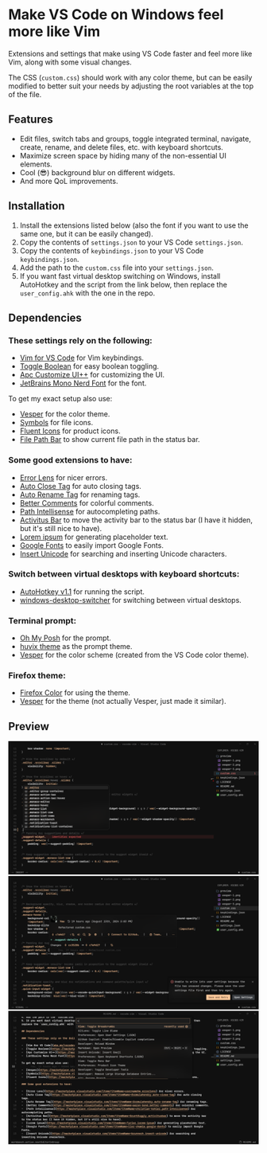 # Make VS Code on Windows feel more like Vim

Extensions and settings that make using VS Code faster and feel more like Vim, along with some visual changes.

The CSS (`custom.css`) should work with any color theme, but can be easily modified to better suit your needs by adjusting the root variables at the top of the file.

## Features

-  Edit files, switch tabs and groups, toggle integrated terminal, navigate, create, rename, and delete files, etc. with keyboard shortcuts.
-  Maximize screen space by hiding many of the non-essential UI elements.
-  Cool (😎) background blur on different widgets.
-  And more QoL improvements.

## Installation

1. Install the extensions listed below (also the font if you want to use the same one, but it can be easily changed).
2. Copy the contents of `settings.json` to your VS Code `settings.json`.
3. Copy the contents of `keybindings.json` to your VS Code `keybindings.json`.
4. Add the path to the `custom.css` file into your `settings.json`.
5. If you want fast virtual desktop switching on Windows, install AutoHotkey and the script from the link below, then replace the `user_config.ahk` with the one in the repo.

## Dependencies

### These settings rely on the following:

-  [Vim for VS Code](aka.ms/vscodevim) for Vim keybindings.
-  [Toggle Boolean](https://marketplace.visualstudio.com/items?itemName=silesky.toggle-boolean) for easy boolean toggling.
-  [Apc Customize UI++](https://marketplace.visualstudio.com/items?itemName=drcika.apc-extension) for customizing the UI.
-  [JetBrains Mono Nerd Font](https://www.nerdfonts.com/font-downloads) for the font.

To get my exact setup also use:

-  [Vesper](https://marketplace.visualstudio.com/items?itemName=raunofreiberg.vesper) for the color theme.
-  [Symbols](https://marketplace.visualstudio.com/items?itemName=miguelsolorio.symbols) for file icons.
-  [Fluent Icons](https://marketplace.visualstudio.com/items?itemName=miguelsolorio.fluent-icons) for product icons.
-  [File Path Bar](https://marketplace.visualstudio.com/items?itemName=wraith13.file-path-bar) to show current file path in the status bar.

### Some good extensions to have:

-  [Error Lens](https://marketplace.visualstudio.com/items?itemName=usernamehw.errorlens) for nicer errors.
-  [Auto Close Tag](https://marketplace.visualstudio.com/items?itemName=formulahendry.auto-close-tag) for auto closing tags.
-  [Auto Rename Tag](https://marketplace.visualstudio.com/items?itemName=formulahendry.auto-rename-tag) for renaming tags.
-  [Better Comments](https://marketplace.visualstudio.com/items?itemName=aaron-bond.better-comments) for colorful comments.
-  [Path Intellisense](https://marketplace.visualstudio.com/items?itemName=christian-kohler.path-intellisense) for autocompleting paths.
-  [Activitus Bar](https://marketplace.visualstudio.com/items?itemName=Gruntfuggly.activitusbar) to move the activity bar to the status bar (I have it hidden, but it's still nice to have).
-  [Lorem ipsum](https://marketplace.visualstudio.com/items?itemName=Tyriar.lorem-ipsum) for generating placeholder text.
-  [Google Fonts](https://marketplace.visualstudio.com/items?itemName=lior-chamla.google-fonts) to easily import Google Fonts.
-  [Insert Unicode](https://marketplace.visualstudio.com/items?itemName=brunnerh.insert-unicode) for searching and inserting Unicode characters.

### Switch between virtual desktops with keyboard shortcuts:

-  [AutoHotkey v1.1](https://autohotkey.com/download/1.1/AutoHotkey_1.1.37.02_setup.exe) for running the script.
-  [windows-desktop-switcher](https://github.com/pmb6tz/windows-desktop-switcher) for switching between virtual desktops.

### Terminal prompt:

-  [Oh My Posh](https://ohmyposh.dev/) for the prompt.
-  [huvix theme](https://github.com/JanDeDobbeleer/oh-my-posh/blob/main/themes/huvix.omp.json) as the prompt theme.
-  [Vesper](/wt_settings.json) for the color scheme (created from the VS Code color theme).

### Firefox theme:

-  [Firefox Color](https://addons.mozilla.org/en-US/firefox/addon/firefox-color/) for using the theme.
-  [Vesper](https://color.firefox.com/?theme=XQAAAALmAQAAAAAAAABBKYhm849SCicxcT_m3XcGHf3p79EhVPVdQf7xcfZ9PTtZXOCodCzcptf_KvQq1gcisAhFTtwwGpk7crCHzaRi488HBNPECKBR3kPd_bFCHuLt3mnVEyTaBiOKjsZiay5oi-dFS5b5uiSa7DXtuxeEJjOpGV4V620WVWZtiklu9Wk8XlCXZzPIbjVFl2ObqLOYO_wwoLAXiNzyslM6MBe4Vx8o4bsVq58EaF2p9nhl4P3nj61ACKDu1JzG03OxiEtgfqgFf6pKwuPgyIFi6iYuPz2usMTEsg7VCTQnMs8kXLxetOr5q__utd9q) for the theme (not actually Vesper, just made it similar).

## Preview

![vesper-1](/preview/vesper-1.png)
![vesper-2](/preview/vesper-2.png)
![vesper-3](/preview/vesper-3.png)
